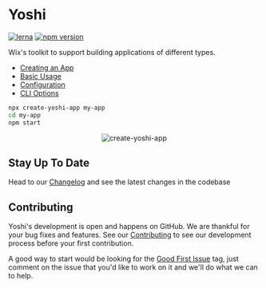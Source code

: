 # Yoshi

[![lerna](https://img.shields.io/badge/maintained%20with-lerna-cc00ff.svg)](https://lernajs.io/) [![npm version](https://badge.fury.io/js/yoshi.svg)](https://badge.fury.io/js/yoshi)

Wix's toolkit to support building applications of different types.

* [Creating an App](https://wix.github.io/yoshi/docs/getting-started/create-app)
* [Basic Usage](https://wix.github.io/yoshi/docs/getting-started/usage)
* [Configuration](https://wix.github.io/yoshi/docs/api/configuration)
* [CLI Options](https://wix.github.io/yoshi/docs/api/cli)


```sh
npx create-yoshi-app my-app
cd my-app
npm start
```

<p align='center'>
  <img src='https://yoshi-assets.surge.sh/create-yoshi-app.gif' alt='create-yoshi-app'>
</p>

## Stay Up To Date
Head to our [Changelog](https://github.com/wix/yoshi/blob/master/CHANGELOG.md) and see the latest changes in the codebase

## Contributing

Yoshi's development is open and happens on GitHub. We are thankful for your bug fixes and features. See our [Contributing](https://github.com/wix/yoshi/blob/master/CONTRIBUTING.md) to see our development process before your first contribution.

A good way to start would be looking for the [Good First Issue](https://github.com/wix/yoshi/issues?utf8=%E2%9C%93&q=is%3Aissue+is%3Aopen+label%3A%22%F0%9F%91%B6+Good+first+issue%22+) tag, just comment on the issue that you'd like to work on it and we'll do what we can to help.
